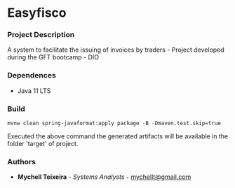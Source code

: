 # Easyfisco

### Project Description

A system to facilitate the issuing of invoices by traders - Project developed during the GFT bootcamp - DIO

### Dependences

* Java 11 LTS

### Build

` mvnw clean spring-javaformat:apply package -B -Dmaven.test.skip=true `

Executed the above command the generated artifacts will be available in the folder 'target' of project.

### Authors

* **Mychell Teixeira** - *Systems Analysts* - [mychellt@gmail.com](mailto:mychellt@gmail.com)
